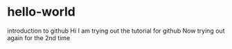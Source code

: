 # hello-world
introduction to github
Hi
I am trying out the tutorial for github
Now trying out again for the 2nd time
